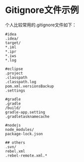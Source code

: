 # Gitignore文件示例

个人比较常用的.gitignore文件如下：

```
#idea
.idea/
target/
*.iml
*.ipr
*.iws
*.log

#eclipse
.project
.classpath
.classpath.log
pom.xml.versionsBackup
.settings

#gradle
.gradle
/build/
gradle-app.setting
.gradletasknamecache

#nodejs
node_modules/
package-lock.json

## others
.svn/
rebel.xml
.rebel-remote.xml.*
```


